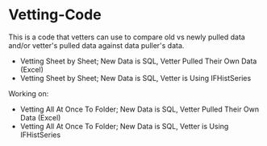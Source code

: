 # Vetting-Code

This is a code that vetters can use to compare old vs newly pulled data and/or vetter's pulled data against data puller's data. 

- Vetting Sheet by Sheet; New Data is SQL, Vetter Pulled Their Own Data (Excel)
-  Vetting Sheet by Sheet; New Data is SQL, Vetter is Using IFHistSeries

Working on: 
- Vetting All At Once To Folder; New Data is SQL, Vetter Pulled Their Own Data (Excel)  
-  Vetting All At Once To Folder; New Data is SQL, Vetter is Using IFHistSeries
